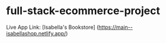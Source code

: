 # full-stack-ecommerce-project

Live App Link: [Isabella's Bookstore] (https://main--isabellashop.netlify.app/)
